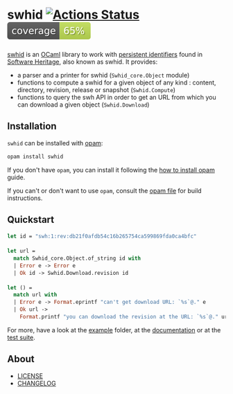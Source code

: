 # swhid [![Actions Status](https://github.com/ocamlpro/swhid/workflows/build/badge.svg)](https://github.com/ocamlpro/swhid/actions) [![coverage percentage](https://raw.githubusercontent.com/ocamlpro/swhid/gh-pages/coverage/badge.svg)](https://ocamlpro.github.io/swhid/coverage/)

[swhid] is an [OCaml] library to work with [persistent identifiers] found in [Software Heritage], also known as swhid. It provides:

* a parser and a printer for swhid (`Swhid_core.Object` module)
* functions to compute a swhid for a given object of any kind : content, directory, revision, release or snapshot (`Swhid.Compute`)
* functions to query the swh API in order to get an URL from which you can download a given object (`Swhid.Download`)

## Installation

`swhid` can be installed with [opam]:

```sh
opam install swhid
```

If you don't have `opam`, you can install it following the [how to install opam] guide.

If you can't or don't want to use `opam`, consult the [opam file] for build instructions.

## Quickstart

```ocaml
let id = "swh:1:rev:db21f0afdb54c16b265754ca599869fda0ca4bfc"

let url =
  match Swhid_core.Object.of_string id with
  | Error e -> Error e
  | Ok id -> Swhid.Download.revision id

let () =
  match url with
  | Error e -> Format.eprintf "can't get download URL: `%s`@." e
  | Ok url ->
    Format.printf "you can download the revision at the URL: `%s`@." url
```

For more, have a look at the [example] folder, at the [documentation] or at the [test suite].

## About

- [LICENSE]
- [CHANGELOG]

[CHANGELOG]: ./CHANGES.md
[example]: ./example/
[LICENSE]: ./LICENSE.md
[opam file]: ./swhid.opam
[test suite]: ./test/

[documentation]: https://ocamlpro.github.io/swhid/api/swhid/
[how to install opam]: https://opam.ocaml.org/doc/Install.html
[OCaml]: https://ocaml.org
[opam]: https://opam.ocaml.org/
[persistent identifiers]: https://docs.softwareheritage.org/devel/swh-model/persistent-identifiers.html
[Software Heritage]: https://www.softwareheritage.org
[swhid]: https://ocamlpro.github.io/swhid/
